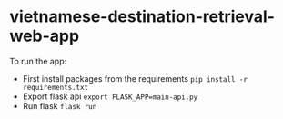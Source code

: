 # vietnamese-destination-retrieval-web-app
To run the app:
- First install packages from the requirements
`pip install -r requirements.txt`
- Export flask api
`export FLASK_APP=main-api.py`
- Run flask
`flask run`
